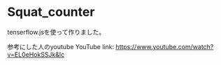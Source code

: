 # Squat_counter
tenserflow.jsを使って作りました。

<!-- 参考にした人のyoutube -->
参考にした人のyoutube
YouTube link: https://www.youtube.com/watch?v=EL0eHokSSJk&lc
